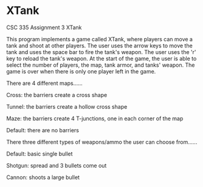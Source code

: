 # XTank
CSC 335 Assignment 3 XTank

This program implements a game called XTank, where players can move a tank and shoot at other players. The user uses the arrow keys to move the tank and uses the space bar to fire the tank's weapon. The user uses the 'r' key to reload the tank's weapon. At the start of the game, the user is able to select the number of players, the map, tank armor, and tanks' weapon. The game is over when there is only one player left in the game. 

There are 4 different maps......

Cross: the barriers create a cross shape

Tunnel: the barriers create a hollow cross shape

Maze: the barriers create 4 T-junctions, one in each corner of the map 

Default: there are no barriers 




There three different types of weapons/ammo the user can choose from......

Default: basic single bullet 

Shotgun: spread and 3 bullets come out 

Cannon: shoots a large bullet

